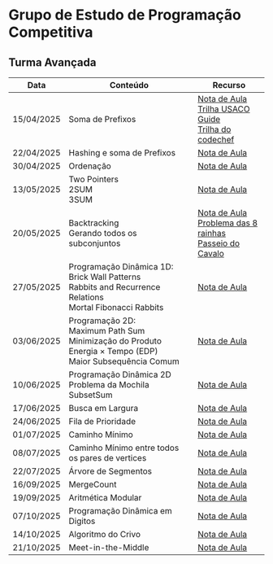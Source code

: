 # Grupo de Estudo de Programação Competitiva 

## Turma Avançada


| Data | Conteúdo | Recurso |
|------|----------|---------|
|  15/04/2025    | Soma de Prefixos | [Nota de Aula](Soma_de_Prefixo.pdf) <br> [Trilha USACO Guide](https://usaco.guide/silver/prefix-sums?lang=cpp) <br> [Trilha do codechef](https://www.codechef.com/pre/acticprefix-sums)|
| 22/04/2025     | Hashing e soma de Prefixos        |  [Nota de Aula](Hashing_e_prefixsum.pdf) |
| 30/04/2025   | Ordenação | [Nota de Aula](Ordenação.pdf) |
| 13/05/2025  | Two Pointers <br> 2SUM <br> 3SUM | [Nota de Aula](Two_pointer_and__Binary_Search.pdf) |
| 20/05/2025  | Backtracking <br> Gerando todos os subconjuntos| [Nota de Aula](Backtracking.pdf) <br> [Problema das 8 rainhas](https://marathoncode.blogspot.com/2012/06/importancia-de-algoritmos-eficientes.html) <br> [Passeio do Cavalo](https://marathoncode.blogspot.com/2012/05/algoritmos-de-tentativa-e-erro.html)|
| 27/05/2025 | Programação Dinâmica 1D: Brick Wall Patterns <br> Rabbits and Recurrence Relations <br> Mortal Fibonacci Rabbits | [Nota de Aula](Programação_Dinâmica_1D.pdf) |
| 03/06/2025 | Programação 2D: <br> Maximum Path Sum <br> Minimização do Produto Energia × Tempo (EDP) <br> Maior Subsequência Comum | [Nota de Aula](Programação_Dinâmica_2D.pdf) |
| 10/06/2025 | Programação Dinâmica 2D <br> Problema da Mochila <br> SubsetSum |[Nota de Aula](Programação_Dinâmica_2D__Mochila___SubsetSum_.pdf) | 
| 17/06/2025 | Busca em Largura | [Nota de Aula](Grafos.pdf) |
| 24/06/2025 | Fila de Prioridade | [Nota de Aula](Fila_de_Prioridades.pdf) |
| 01/07/2025 | Caminho Mínimo  | [Nota de Aula](Caminho_Minimo.pdf) |
| 08/07/2025 | Caminho Mínimo entre todos os pares de vertices  | [Nota de Aula](Caminho_Minimo_entre_todos_os_pares.pdf) |
| 22/07/2025 | Árvore de Segmentos  | [Nota de Aula](Arvore_de_Segmentos.pdf) |
| 16/09/2025 | MergeCount   | [Nota de Aula](MergeCount.pdf) |
| 19/09/2025 | Aritmética Modular   | [Nota de Aula](Aritmética_Modular.pdf) |
| 07/10/2025 | Programação Dinâmica em Digitos | [Nota de Aula](Programação_Dinâmica_em_Digitos.pdf) |
| 14/10/2025 | Algoritmo do Crivo | [Nota de Aula](Algoritmo_do_Crivo.pdf) |
| 21/10/2025 | Meet-in-the-Middle | [Nota de Aula](Meet_in_the_middle.pdf) |

